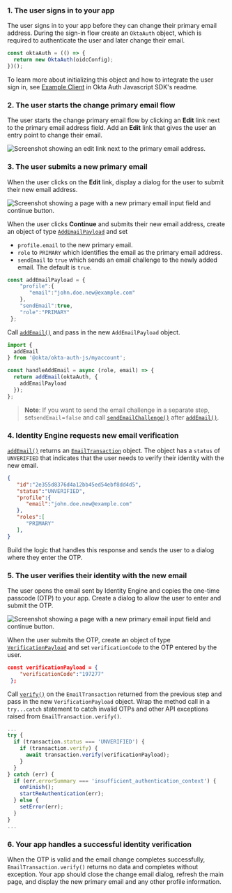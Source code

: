 ### 1. The user signs in to your app

The user signs in to your app before they can change their primary email address. During the sign-in flow create an `OktaAuth` object, which is required to authenticate the user and later change their email.

```javascript
const oktaAuth = (() => {
  return new OktaAuth(oidcConfig);
})();
```

 To learn more about initializing this object and how to integrate the user sign in, see [Example Client](https://github.com/okta/okta-auth-js#example-client) in Okta Auth Javascript SDK's readme.

### 2. The user starts the change primary email flow

The user starts the change primary email flow by clicking an **Edit** link next to the primary email address field. Add an **Edit** link that gives the user an entry point to change their email.

<div class="half border">

![Screenshot showing an edit link next to the primary email address.](/img/pwd-optional/pwd-optional-change-email-my-account-js-react-edit-email.png)

</div>

### 3. The user submits a new primary email

When the user clicks on the **Edit** link, display a dialog for the user to submit their new email address.

<div class="half border">

![Screenshot showing a page with a new primary email input field and continue button.](/img/pwd-optional/pwd-optional-change-email-my-account-js-react-submit-email.png)

</div>

When the user clicks **Continue** and submits their new email address, create an object of type [`AddEmailPayload`](https://github.com/okta/okta-auth-js/blob/master/docs/myaccount/modules.md#addemailpayload) and set

* `profile.email` to the new primary email.
* `role` to `PRIMARY` which identifies the email as the primary email address.
* `sendEmail` to `true` which sends an email challenge to the newly added email. The default is `true`.

```javascript
const addEmailPayload = {
    "profile":{
       "email":"john.doe.new@example.com"
    },
    "sendEmail":true,
    "role":"PRIMARY"
 };
```

Call [`addEmail()`](https://github.com/okta/okta-auth-js/blob/master/docs/myaccount/modules.md#addemail) and pass in the new `AddEmailPayload` object.

```javascript
import {
  addEmail
} from '@okta/okta-auth-js/myaccount';

const handleAddEmail = async (role, email) => {
  return addEmail(oktaAuth, {
    addEmailPayload
  });
};
```

>**Note**: If you want to send the email challenge in a separate step, set`sendEmail`=`false` and call [`sendEmailChallenge()`](https://github.com/okta/okta-auth-js/blob/master/docs/myaccount/modules.md#sendemailchallenge) after [`addEmail()`](https://github.com/okta/okta-auth-js/blob/master/docs/myaccount/modules.md#addemail).

### 4. Identity Engine requests new email verification

[`addEmail()`](https://github.com/okta/okta-auth-js/blob/master/docs/myaccount/modules.md#addemail) returns an [`EmailTransaction`](https://github.com/okta/okta-auth-js/blob/master/docs/myaccount/classes/EmailTransaction.md) object. The object has a `status` of `UNVERIFIED` that indicates that the user needs to verify their identity with the new email.

```json
{
   "id":"2e355d8376d4a12bb45ed54ebf8dd4d5",
   "status":"UNVERIFIED",
   "profile":{
      "email":"john.doe.new@example.com"
   },
   "roles":[
      "PRIMARY"
   ],
}
```

Build the logic that handles this response and sends the user to a dialog where they enter the OTP.

### 5. The user verifies their identity with the new email

The user opens the email sent by Identity Engine and copies the one-time passcode (OTP) to your app. Create a dialog to allow the user to enter and submit the OTP.

<div class="half border">

![Screenshot showing a page with a new primary email input field and continue button.](/img/pwd-optional/pwd-optional-change-email-my-account-js-react-verify-email.png)

</div>

When the user submits the OTP, create an object of type [`VerificationPayload`](https://github.com/okta/okta-auth-js/blob/master/docs/myaccount/modules.md#VerificationPayload) and set `verificationCode` to the OTP entered by the user.

```json
const verificationPayload = {
    "verificationCode":"197277"
 };
```

Call [`verify()`](https://github.com/okta/okta-auth-js/blob/master/docs/myaccount/classes/EmailTransaction.md#verify) on the `EmailTransaction` returned from the previous step and pass in the new `VerificationPayload` object. Wrap the method call in a `try...catch` statement to catch invalid OTPs and other API exceptions raised from `EmailTransaction.verify()`.

```javascript
...
try {
  if (transaction.status === 'UNVERIFIED') {
    if (transaction.verify) {
      await transaction.verify(verificationPayload);
    }
  }
} catch (err) {
  if (err.errorSummary === 'insufficient_authentication_context') {
    onFinish();
    startReAuthentication(err);
  } else {
    setError(err);
  }
}
...
```

### 6. Your app handles a successful identity verification

When the OTP is valid and the email change completes successfully, `EmailTransaction.verify()` returns no data and completes without exception. Your app should close the change email dialog, refresh the main page, and display the new primary email and any other profile information.

